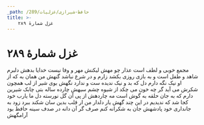 ```yaml
---
_path: /حافظ-شیرازی/غزلیات/289
title: >-
    غزل شمارهٔ ۲۸۹
---
```

# غزل شمارهٔ ۲۸۹

مجمع خوبی و لطف است عذار چو مهش
لیکنش مهر و وفا نیست خدایا بدهش
دلبرم شاهد و طفل است و به بازی روزی
بکشد زارم و در شرع نباشد گنهش
من همان به که از او نیک نگه دارم دل
که بد و نیک ندیده ست و ندارد نگهش
بوی شیر از لب همچون شکرش می آید
گر چه خون می چکد از شیوه چشم سیهش
چارده ساله بتی چابک شیرین دارم
که به جان حلقه به گوش است مه چاردهش
از پی آن گل نورسته دل ما یارب
خود کجا شد که ندیدیم در این چند گهش
یار دلدار من ار قلب بدین سان شکند
ببرد زود به جانداری خود پادشهش
جان به شکرانه کنم صرف گر آن دانه در
صدف سینه حافظ بود آرامگهش
